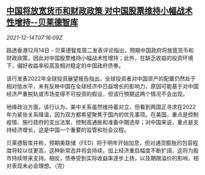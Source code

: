 <!--1639467062000-->
[中国将放宽货币和财政政策 对中国股票维持小幅战术性增持--贝莱德智库](https://cn.reuters.com/article/blackrock-china-ease-stocks-outlook-1214-idCNKBS2IT0H7)
------

<div><i>2021-12-14T07:16:09Z</i></div><p>路透香港12月14日 - 贝莱德智库周二发表评论指出，预期中国政府将放宽货币和财政政策，因此对中国股票维持小幅战术性增持；此外，在缺乏收益的投资环境下，偏好收益率较高及相对稳定的中国政府债券。</p><p>该行发表2022年全球投资展望报告指出，全球投资者对中国资产的配置仍然处于相对低水平，未有反映中国在全球经济中日益增长的影响力，原因可能基于对中国经济严重脱轨或市场变得不可投资的假设，但该行预期这两个情况不会出现。</p><p>地缘政治方面，该行认为，美中关系虽然维持着对立，但看到两国正寻求在2022年为紧张关系降温，因为双方都希望聚焦于国内的优先事项。在美国，重点是控制疫情、施行政府的支出法案、控制高通胀和准备中期选举；对中国来说，重点是支持经济增长，这是中国一个重要的监管和社会议程。</p><p>贝莱德智库并称，预期美联储（FED）将于明年开始加息，但对通货膨胀的包容程度将较以往更高，这种新常态并将会持续，加上经济重启幅度不断扩阔，这将为股市持续带来支持。相反，债券受到实际收益率逐步上扬，以及期限溢价的影响，相对表现未必会理想。（完）</p>
